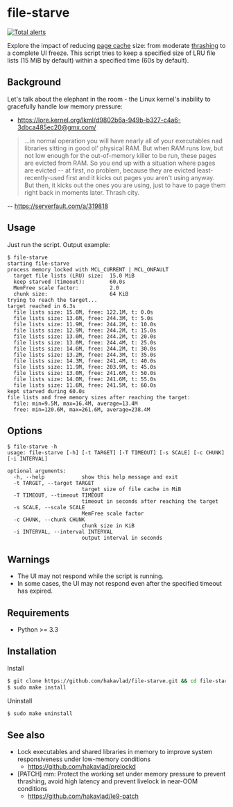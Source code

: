 
# file-starve

[![Total alerts](https://img.shields.io/lgtm/alerts/g/hakavlad/file-starve.svg?logo=lgtm&logoWidth=18)](https://lgtm.com/projects/g/hakavlad/file-starve/alerts/)

Explore the impact of reducing [page cache](https://www.kernel.org/doc/html/latest/admin-guide/mm/concepts.html#page-cache) size: from moderate [thrashing](https://en.wikipedia.org/wiki/Thrashing_(computer_science)) to a complete UI freeze. This script tries to keep a specified size of LRU file lists (15 MiB by default) within a specified time (60s by default).

## Background

Let's talk about the elephant in the room - the Linux kernel's inability to gracefully handle low memory pressure:
- https://lore.kernel.org/lkml/d9802b6a-949b-b327-c4a6-3dbca485ec20@gmx.com/

>...in normal operation you will have nearly all of your executables nad libraries sitting in good ol' physical RAM. But when RAM runs low, but not low enough for the out-of-memory killer to be run, these pages are evicted from RAM. So you end up with a situation where pages are evicted -- at first, no problem, because they are evicted least-recently-used first and it kicks out pages you aren't using anyway. But then, it kicks out the ones you are using, just to have to page them right back in moments later. Thrash city.

-- https://serverfault.com/a/319818

## Usage

Just run the script. Output example:
```
$ file-starve
starting file-starve
process memory locked with MCL_CURRENT | MCL_ONFAULT
  target file lists (LRU) size:  15.0 MiB
  keep starved (timeout):        60.0s
  MemFree scale factor:          2.0
  chunk size:                    64 KiB
trying to reach the target...
target reached in 6.3s
  file lists size: 15.0M, free: 122.1M, t: 0.0s
  file lists size: 13.6M, free: 244.3M, t: 5.0s
  file lists size: 11.9M, free: 244.2M, t: 10.0s
  file lists size: 12.9M, free: 244.2M, t: 15.0s
  file lists size: 13.0M, free: 244.2M, t: 20.0s
  file lists size: 13.0M, free: 244.4M, t: 25.0s
  file lists size: 14.6M, free: 244.2M, t: 30.0s
  file lists size: 13.2M, free: 244.3M, t: 35.0s
  file lists size: 14.3M, free: 241.4M, t: 40.0s
  file lists size: 11.9M, free: 203.9M, t: 45.0s
  file lists size: 13.0M, free: 241.6M, t: 50.0s
  file lists size: 14.0M, free: 241.6M, t: 55.0s
  file lists size: 11.6M, free: 241.5M, t: 60.0s
kept starved during 60.0s
file lists and free memory sizes after reaching the target:
  file: min=9.5M, max=16.4M, average=13.4M
  free: min=120.6M, max=261.6M, average=238.4M
```

## Options

```
$ file-starve -h
usage: file-starve [-h] [-t TARGET] [-T TIMEOUT] [-s SCALE] [-c CHUNK] [-i INTERVAL]

optional arguments:
  -h, --help            show this help message and exit
  -t TARGET, --target TARGET
                        target size of file cache in MiB
  -T TIMEOUT, --timeout TIMEOUT
                        timeout in seconds after reaching the target
  -s SCALE, --scale SCALE
                        MemFree scale factor
  -c CHUNK, --chunk CHUNK
                        chunk size in KiB
  -i INTERVAL, --interval INTERVAL
                        output interval in seconds
```

## Warnings

- The UI may not respond while the script is running.
- In some cases, the UI may not respond even after the specified timeout has expired.

## Requirements

- Python >= 3.3

## Installation

Install
```bash
$ git clone https://github.com/hakavlad/file-starve.git && cd file-starve
$ sudo make install
```

Uninstall
```bash
$ sudo make uninstall
```

## See also

- Lock executables and shared libraries in memory to improve system responsiveness under low-memory conditions
    - https://github.com/hakavlad/prelockd
- [PATCH] mm: Protect the working set under memory pressure to prevent thrashing, avoid high latency and prevent livelock in near-OOM conditions
    - https://github.com/hakavlad/le9-patch

